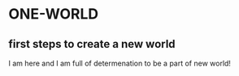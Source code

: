 # ONE-WORLD
## first steps to create a new world
I am here and I am full of determenation to be a part of new world!

